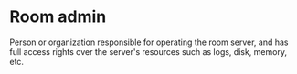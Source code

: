 # Room admin

Person or organization responsible for operating the room server, and has full access rights over the server's resources such as logs, disk, memory, etc.